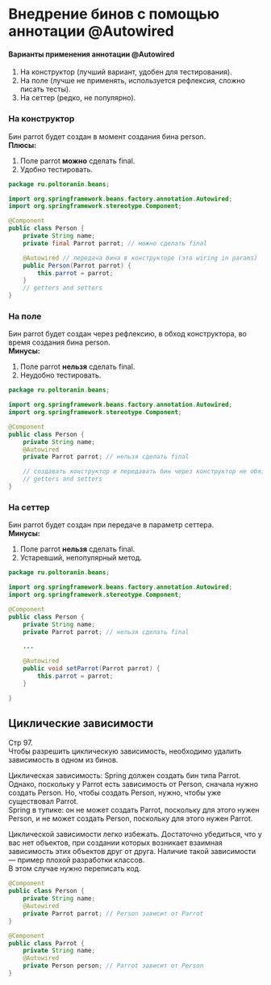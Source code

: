 # Внедрение бинов с помощью аннотации @Autowired

#### Варианты применения аннотации @Autowired
1. На конструктор (лучший вариант, удобен для тестирования).
2. На поле (лучше не применять, используется рефлексия, сложно писать тесты).
3. На сеттер (редко, не популярно).

### На конструктор
Бин parrot будет создан в момент создания бина person.<br>
**Плюсы:**
1. Поле parrot **можно** сделать final.
2. Удобно тестировать.
```java
package ru.poltoranin.beans;

import org.springframework.beans.factory.annotation.Autowired;
import org.springframework.stereotype.Component;

@Component
public class Person {
    private String name;
    private final Parrot parrot; // можно сделать final

    @Autowired // передача бина в конструкторе (это wiring in params)
    public Person(Parrot parrot) {
        this.parrot = parrot;
    }
    // getters and setters
}

```
### На поле
Бин parrot будет создан через рефлексию, в обход конструктора, во время создания бина person.<br>
**Минусы:**
1. Поле parrot **нельзя** сделать final.
2. Неудобно тестировать.
```java
package ru.poltoranin.beans;

import org.springframework.beans.factory.annotation.Autowired;
import org.springframework.stereotype.Component;

@Component
public class Person {
    private String name;
    @Autowired
    private Parrot parrot; // нельзя сделать final

    // создавать конструктор и передавать бин через конструктор не обязательно. Бин parrot добавится в поле через рефлексию.
    // getters and setters
}
```
### На сеттер
Бин parrot будет создан при передаче в параметр сеттера.<br>
**Минусы:**
1. Поле parrot **нельзя** сделать final.<br>
2. Устаревший, непопулярный метод.
```java
package ru.poltoranin.beans;

import org.springframework.beans.factory.annotation.Autowired;
import org.springframework.stereotype.Component;

@Component
public class Person {
    private String name;
    private Parrot parrot; // нельзя сделать final

    ...

    @Autowired
    public void setParrot(Parrot parrot) {
        this.parrot = parrot;
    }

}
```

## Циклические зависимости
Стр 97.<br>
Чтобы разрешить циклическую зависимость, необходимо удалить зависимость в одном из бинов.<br>

Циклическая зависимость: Spring должен создать бин типа Parrot.
Однако, поскольку у Parrot есть зависимость от Person, сначала нужно создать Person.
Но, чтобы создать Person, нужно, чтобы уже существовал Parrot.<br>
Spring в тупике: он не может создать Parrot, поскольку для этого нужен Person,
и не может создать Person, поскольку для этого нужен Parrot.

Циклической зависимости легко избежать.
Достаточно убедиться, что у вас нет объектов, при создании которых
возникает взаимная зависимость этих объектов друг от друга.
Наличие такой зависимости — пример плохой разработки классов.<br>
В этом случае нужно переписать код.
```java
@Component
public class Person {
    private String name;
    @Autowired
    private Parrot parrot; // Person зависит от Parrot
}

@Component
public class Parrot {
    private String name;
    @Autowired
    private Person person; // Parrot зависит от Person
}
```